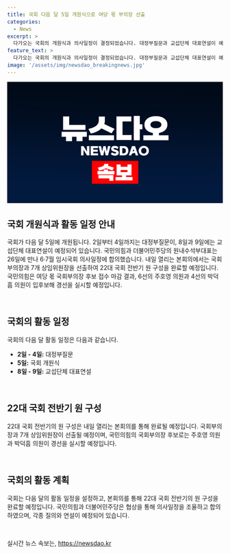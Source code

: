 ```yaml
---
title: 국회 다음 달 5일 개원식으로 여당 몫 부의장 선출
categories:
  - News
excerpt: >
  다가오는 국회의 개원식과 의사일정이 결정되었습니다. 대정부질문과 교섭단체 대표연설이 예정되어 있으며, 국민의힘과 더불어민주당의 합의에 따라 임시국회 의사일정이 조율되었습니다. 이에 따라 국회 부의장과 상임위원장의 선출이 진행될 예정이며, 국민의힘 내에서는 국회부의장 후보 경선이 이뤄질 것으로 보입니다.
feature_text: >
  다가오는 국회의 개원식과 의사일정이 결정되었습니다. 대정부질문과 교섭단체 대표연설이 예정되어 있으며, 국민의힘과 더불어민주당의 합의에 따라 임시국회 의사일정이 조율되었습니다. 이에 따라 국회 부의장과 상임위원장의 선출이 진행될 예정이며, 국민의힘 내에서는 국회부의장 후보 경선이 이뤄질 것으로 보입니다.
image: '/assets/img/newsdao_breakingnews.jpg'
---
```


<p><img src="/assets/img/newsdao_breakingnews.jpg" alt="pcversion 속보" /></p>

<h2 data-ke-size="size26">국회 개원식과 활동 일정 안내</h2>

<p>국회가 다음 달 5일에 개원됩니다. 2일부터 4일까지는 대정부질문이, 8일과 9일에는 교섭단체 대표연설이 예정되어 있습니다. 국민의힘과 더불어민주당의 원내수석부대표는 26일에 만나 6·7월 임시국회 의사일정에 합의했습니다. 내일 열리는 본회의에서는 국회부의장과 7개 상임위원장을 선출하여 22대 국회 전반기 원 구성을 완료할 예정입니다. 국민의힘은 여당 몫 국회부의장 후보 접수 마감 결과, 6선의 주호영 의원과 4선의 박덕흠 의원이 입후보해 경선을 실시할 예정입니다.</p>

<p data-ke-size="size16">&nbsp;</p>

<h2 data-ke-size="size26">국회의 활동 일정</h2>

<p>국회의 다음 달 활동 일정은 다음과 같습니다.</p>

<ul>
    <li><b>2일 - 4일:</b> 대정부질문</li>
    <li><b>5일:</b> 국회 개원식</li>
    <li><b>8일 - 9일:</b> 교섭단체 대표연설</li>
</ul>

<p data-ke-size="size16">&nbsp;</p>

<h2 data-ke-size="size26">22대 국회 전반기 원 구성</h2>

<p>22대 국회 전반기의 원 구성은 내일 열리는 본회의를 통해 완료될 예정입니다. 국회부의장과 7개 상임위원장이 선출될 예정이며, 국민의힘의 국회부의장 후보로는 주호영 의원과 박덕흠 의원이 경선을 실시할 예정입니다.</p>

<p data-ke-size="size16">&nbsp;</p>

<h2 data-ke-size="size26">국회의 활동 계획</h2>

<p>국회는 다음 달의 활동 일정을 설정하고, 본회의를 통해 22대 국회 전반기의 원 구성을 완료할 예정입니다. 국민의힘과 더불어민주당은 협상을 통해 의사일정을 조율하고 합의하였으며, 각종 질의와 연설이 예정되어 있습니다.</p>

<p data-ke-size="size16">&nbsp;</p>
실시간 뉴스 속보는, <a href="https://newsdao.kr" rel="dofollow">https://newsdao.kr</a>


